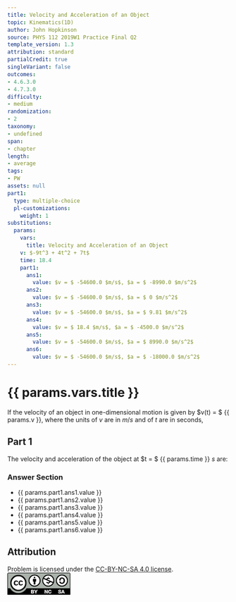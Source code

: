 ```yaml
---
title: Velocity and Acceleration of an Object
topic: Kinematics(1D)
author: John Hopkinson
source: PHYS 112 2019W1 Practice Final Q2
template_version: 1.3
attribution: standard
partialCredit: true
singleVariant: false
outcomes:
- 4.6.3.0
- 4.7.3.0
difficulty:
- medium
randomization:
- 2
taxonomy:
- undefined
span:
- chapter
length:
- average
tags:
- PW
assets: null
part1:
  type: multiple-choice
  pl-customizations:
    weight: 1
substitutions:
  params:
    vars:
      title: Velocity and Acceleration of an Object
    v: $-9t^3 + 4t^2 + 7t$
    time: 18.4
    part1:
      ans1:
        value: $v = $ -54600.0 $m/s$, $a = $ -8990.0 $m/s^2$
      ans2:
        value: $v = $ -54600.0 $m/s$, $a = $ 0 $m/s^2$
      ans3:
        value: $v = $ -54600.0 $m/s$, $a = $ 9.81 $m/s^2$
      ans4:
        value: $v = $ 18.4 $m/s$, $a = $ -4500.0 $m/s^2$
      ans5:
        value: $v = $ -54600.0 $m/s$, $a = $ 8990.0 $m/s^2$
      ans6:
        value: $v = $ -54600.0 $m/s$, $a = $ -18000.0 $m/s^2$
---
```

# {{ params.vars.title }}
If the velocity of an object in one-dimensional motion is given by $v(t) = $ {{ params.v }}, where the units of $v$ are in $m/s$ and of $t$ are in seconds,

## Part 1

The velocity and acceleration of the object at $t = $ {{ params.time }} $s$ are:

### Answer Section

- {{ params.part1.ans1.value }}
- {{ params.part1.ans2.value }}
- {{ params.part1.ans3.value }}
- {{ params.part1.ans4.value }}
- {{ params.part1.ans5.value }}
- {{ params.part1.ans6.value }}

## Attribution

Problem is licensed under the [CC-BY-NC-SA 4.0 license](https://creativecommons.org/licenses/by-nc-sa/4.0/).<br> ![The Creative Commons 4.0 license requiring attribution-BY, non-commercial-NC, and share-alike-SA license.](https://raw.githubusercontent.com/firasm/bits/master/by-nc-sa.png)